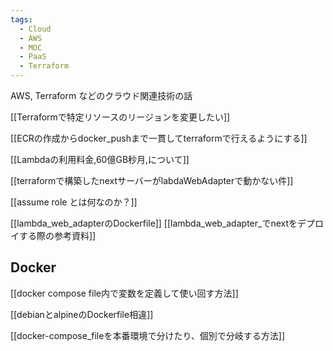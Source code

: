 ```yaml
---
tags:
  - Cloud
  - AWS
  - MOC
  - PaaS
  - Terraform
---
```

AWS, Terraform などのクラウド関連技術の話

[[Terraformで特定リソースのリージョンを変更したい]]

[[ECRの作成からdocker_pushまで一貫してterraformで行えるようにする]]

[[Lambdaの利用料金,60億GB秒月,について]]

[[terraformで構築したnextサーバーがlabdaWebAdapterで動かない件]]

[[assume role とは何なのか？]]

[[lambda_web_adapterのDockerfile]]
[[lambda_web_adapter_でnextをデプロイする際の参考資料]]

## Docker
[[docker compose file内で変数を定義して使い回す方法]]

[[debianとalpineのDockerfile相違]]

[[docker-compose_fileを本番環境で分けたり、個別で分岐する方法]]